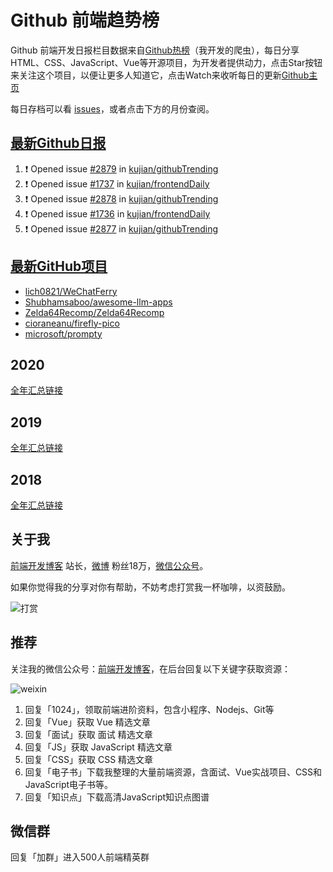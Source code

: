 # Github 前端趋势榜

Github 前端开发日报栏目数据来自[Github热榜](https://github.qdkfweb.cn/)（我开发的爬虫），每日分享HTML、CSS、JavaScript、Vue等开源项目，为开发者提供动力，点击Star按钮来关注这个项目，以便让更多人知道它，点击Watch来收听每日的更新[Github主页](https://github.com/kujian/githubTrending)

每日存档可以看 [issues](https://github.com/kujian/githubTrending/issues)，或者点击下方的月份查阅。

## [最新Github日报](https://github.com/kujian/githubTrending/issues)

<!--START_SECTION:activity-->
1. ❗ Opened issue [#2879](https://github.com/kujian/githubTrending/issues/2879) in [kujian/githubTrending](https://github.com/kujian/githubTrending)
2. ❗ Opened issue [#1737](https://github.com/kujian/frontendDaily/issues/1737) in [kujian/frontendDaily](https://github.com/kujian/frontendDaily)
3. ❗ Opened issue [#2878](https://github.com/kujian/githubTrending/issues/2878) in [kujian/githubTrending](https://github.com/kujian/githubTrending)
4. ❗ Opened issue [#1736](https://github.com/kujian/frontendDaily/issues/1736) in [kujian/frontendDaily](https://github.com/kujian/frontendDaily)
5. ❗ Opened issue [#2877](https://github.com/kujian/githubTrending/issues/2877) in [kujian/githubTrending](https://github.com/kujian/githubTrending)
<!--END_SECTION:activity-->


## [最新GitHub项目](https://github.qdkfweb.cn/)

<!-- BLOG-POST-LIST:START -->
- [lich0821/WeChatFerry](https://github.qdkfweb.cn/lich0821-wechatferry/)
- [Shubhamsaboo/awesome-llm-apps](https://github.qdkfweb.cn/shubhamsaboo-awesome-llm-apps/)
- [Zelda64Recomp/Zelda64Recomp](https://github.qdkfweb.cn/zelda64recomp-zelda64recomp/)
- [cioraneanu/firefly-pico](https://github.qdkfweb.cn/cioraneanu-firefly-pico/)
- [microsoft/prompty](https://github.qdkfweb.cn/microsoft-prompty/)
<!-- BLOG-POST-LIST:END -->

## 2020
[全年汇总链接](https://github.com/kujian/githubTrending/tree/master/2020)
## 2019
[全年汇总链接](https://github.com/kujian/githubTrending/tree/master/2019)

## 2018
[全年汇总链接](https://github.com/kujian/githubTrending/tree/master/2018)

## 关于我

[前端开发博客](https://qdkfweb.cn/) 站长，[微博](https://weibo.com/kujian) 粉丝18万，[微信公众号](https://open.weixin.qq.com/qr/code?username=caibaojian_com)。


如果你觉得我的分享对你有帮助，不妨考虑打赏我一杯咖啡，以资鼓励。

![打赏](https://upload-images.jianshu.io/upload_images/570843-db4053c67a8c9ea9.png)

## 推荐

关注我的微信公众号：[前端开发博客](https://open.weixin.qq.com/qr/code?username=caibaojian_com)，在后台回复以下关键字获取资源：

![weixin](https://pic.qdkfweb.cn/uploads/2023/11/weixin.png)

1. 回复「1024」，领取前端进阶资料，包含小程序、Nodejs、Git等
2. 回复「Vue」获取 Vue 精选文章
3. 回复「面试」获取 面试 精选文章
4. 回复「JS」获取 JavaScript 精选文章
5. 回复「CSS」获取 CSS 精选文章
7. 回复「电子书」下载我整理的大量前端资源，含面试、Vue实战项目、CSS和JavaScript电子书等。
8. 回复「知识点」下载高清JavaScript知识点图谱

## 微信群

回复「加群」进入500人前端精英群


